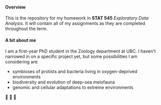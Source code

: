 #### Overview
This is the repository for my homework in **STAT 545** *Exploratory Data Analysis*. It will contain all of my assignments as they are completed throughout the term.

#### A bit about me
I am a first-year PhD student in the Zoology department at UBC. I haven't narrowed in on a specific project yet, but some possibilities I am considering are:

* symbioses of protists and bacteria living in oxygen-deprived environments
* biodiversity and evolution of deep-sea meiofauna
* genomic and cellular adaptations to extreme environments

:snail: :ocean: :octopus:
